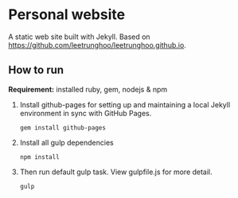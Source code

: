 Personal website
================

A static web site built with Jekyll.
Based on https://github.com/leetrunghoo/leetrunghoo.github.io.

## How to run

__Requirement:__ installed ruby, gem, nodejs & npm

1. Install github-pages for setting up and maintaining a local Jekyll environment in sync with GitHub Pages.
	```
	gem install github-pages
	```

2. Install all gulp dependencies
	```
	npm install
	```

3. Then run default gulp task. View gulpfile.js for more detail.
	```
	gulp
	```
